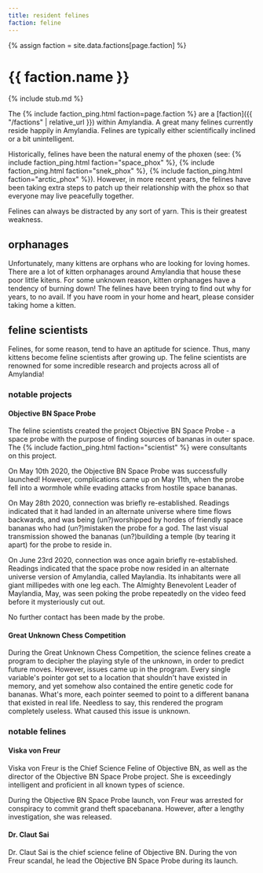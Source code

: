 ```yaml
---
title: resident felines
faction: feline
---
```


{% assign faction = site.data.factions[page.faction] %}
# {{ faction.name }}

{% include stub.md %}

The {% include faction_ping.html faction=page.faction %} are a [faction]({{ "/factions" | relative_url }}) within Amylandia. A great many felines currently reside happily in Amylandia. Felines are typically either scientifically inclined or a bit unintelligent.

Historically, felines have been the natural enemy of the phoxen (see: {% include faction_ping.html faction="space_phox" %}, {% include faction_ping.html faction="snek_phox" %}, {% include faction_ping.html faction="arctic_phox" %}). However, in more recent years, the felines have been taking extra steps to patch up their relationship with the phox so that everyone may live peacefully together.

Felines can always be distracted by any sort of yarn. This is their greatest weakness.

## orphanages

Unfortunately, many kittens are orphans who are looking for loving homes. There are a lot of kitten orphanages around Amylandia that house these poor little kitens. For some unknown reason, kitten orphanages have a tendency of burning down! The felines have been trying to find out why for years, to no avail. If you have room in your home and heart, please consider taking home a kitten.

## feline scientists

Felines, for some reason, tend to have an aptitude for science. Thus, many kittens become feline scientists after growing up. The feline scientists are renowned for some incredible research and projects across all of Amylandia!

### notable projects

#### Objective BN Space Probe

The feline scientists created the project Objective BN Space Probe - a space probe with the purpose of finding sources of bananas in outer space. The {% include faction_ping.html faction="scientist" %} were consultants on this project.

On May 10th 2020, the Objective BN Space Probe was successfully launched! However, complications came up on May 11th, when the probe fell into a wormhole while evading attacks from hostile space bananas. 

On May 28th 2020, connection was briefly re-established. Readings indicated that it had landed in an alternate universe where time flows backwards, and was being (un?)worshipped by hordes of friendly space bananas who had (un?)mistaken the probe for a god. The last visual transmission showed the bananas (un?)building a temple (by tearing it apart) for the probe to reside in.

On June 23rd 2020, connection was once again briefly re-established. Readings indicated that the space probe now resided in an alternate universe version of Amylandia, called Maylandia. Its inhabitants were all giant millipedes with one leg each. The Almighty Benevolent Leader of Maylandia, May, was seen poking the probe repeatedly on the video feed before it mysteriously cut out.

No further contact has been made by the probe.

#### Great Unknown Chess Competition

During the Great Unknown Chess Competition, the science felines create a program to decipher the playing style of the unknown, in order to predict future moves. However, issues came up in the program. Every single variable's pointer got set to a location that shouldn't have existed in memory, and yet somehow also contained the entire genetic code for bananas. What's more, each pointer seemed to point to a different banana that existed in real life. Needless to say, this rendered the program completely useless. What caused this issue is unknown.

### notable felines

#### Viska von Freur

Viska von Freur is the Chief Science Feline of Objective BN, as well as the director of the Objective BN Space Probe project. She is exceedingly intelligent and proficient in all known types of science.

During the Objective BN Space Probe launch, von Freur was arrested for conspiracy to commit grand theft spacebanana. However, after a lengthy investigation, she was released.

#### Dr. Claut Sai

Dr. Claut Sai is the chief science feline of Objective BN. During the von Freur scandal, he lead the Objective BN Space Probe during its launch.

